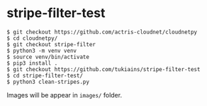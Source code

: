 # stripe-filter-test

```
$ git checkout https://github.com/actris-cloudnet/cloudnetpy
$ cd cloudnetpy/
$ git checkout stripe-filter
$ python3 -m venv venv
$ source venv/bin/activate
$ pip3 install .
$ git checkout https://github.com/tukiains/stripe-filter-test
$ cd stripe-filter-test/
$ python3 clean-stripes.py
```

Images will be appear in ```images/``` folder.
